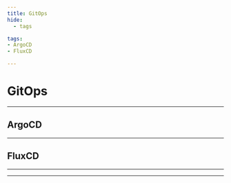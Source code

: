 ```yaml
---
title: GitOps
hide:
  - tags

tags:
- ArgoCD
- FluxCD

---
```



# GitOps 


---



## ArgoCD


--- 

## FluxCD


--- 

 

---
 


